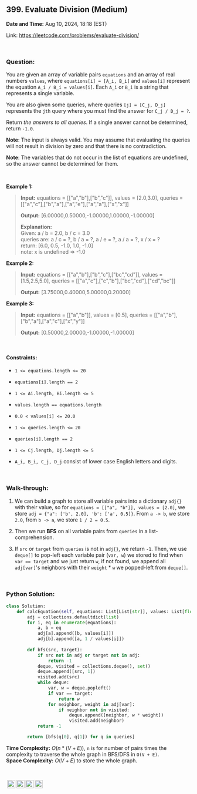 ## 399. Evaluate Division (Medium)
**Date and Time:** Aug 10, 2024, 18:18 (EST)

Link: https://leetcode.com/problems/evaluate-division/

<br>

### Question:
You are given an array of variable pairs `equations` and an array of real numbers `values`, where `equations[i] = [A_i, B_i]` and `values[i]` represent the equation `A_i / B_i = values[i]`. Each `A_i` or `B_i` is a string that represents a single variable.

You are also given some queries, where queries `[j] = [C_j, D_j]` represents the `jth` query where you must find the answer for `C_j / D_j = ?`.

Return _the answers to all queries_. If a single answer cannot be determined, return `-1.0`.

**Note**: The input is always valid. You may assume that evaluating the queries will not result in division by zero and that there is no contradiction.

**Note**: The variables that do not occur in the list of equations are undefined, so the answer cannot be determined for them.

<br>

**Example 1:**
> **Input:** equations = [["a","b"],["b","c"]], values = [2.0,3.0], queries = [["a","c"],["b","a"],["a","e"],["a","a"],["x","x"]]
> 
> **Output:** [6.00000,0.50000,-1.00000,1.00000,-1.00000]
>
> **Explanation:** <br>
> Given: a / b = 2.0, b / c = 3.0 <br>
> queries are: a / c = ?, b / a = ?, a / e = ?, a / a = ?, x / x = ? <br>
> return: [6.0, 0.5, -1.0, 1.0, -1.0] <br>
> note: x is undefined => -1.0

**Example 2:**
> **Input:** equations = [["a","b"],["b","c"],["bc","cd"]], values = [1.5,2.5,5.0], queries = [["a","c"],["c","b"],["bc","cd"],["cd","bc"]]
> 
> **Output:** [3.75000,0.40000,5.00000,0.20000]

**Example 3:**
> **Input:** equations = [["a","b"]], values = [0.5], queries = [["a","b"],["b","a"],["a","c"],["x","y"]]
> 
> **Output:** [0.50000,2.00000,-1.00000,-1.00000]

<br>

#### Constraints:
* `1 <= equations.length <= 20`

* `equations[i].length == 2`

* `1 <= Ai.length, Bi.length <= 5`

* `values.length == equations.length`

* `0.0 < values[i] <= 20.0`

* `1 <= queries.length <= 20`

* `queries[i].length == 2`

* `1 <= Cj.length, Dj.length <= 5`

* `A_i, B_i, C_j, D_j` consist of lower case English letters and digits.

<br>

### Walk-through: 
1. We can build a graph to store all variable pairs into a dictionary `adj{}` with their value, so for `equations = [["a", "b"]], values = [2.0]`, we store `adj = {"a": ['b', 2.0], 'b': ['a', 0.5]}`. From `a -> b`, we store `2.0`, from `b -> a`, we store `1 / 2 = 0.5`.

2. Then we run **BFS** on all variable pairs from `queries` in a list-comprehension. 

3. If `src` or `target` from `queries` is not in `adj{}`, we return `-1`. Then, we use `deque[]` to pop-left each variable pair (`var, w`) we stored to find when `var == target` and we just return `w`, if not found, we append all `adj[var]`'s neighbors with their `weight` * `w` we popped-left from `deque[]`.

<br>

### Python Solution:
```python
class Solution:
    def calcEquation(self, equations: List[List[str]], values: List[float], queries: List[List[str]]) -> List[float]:
        adj = collections.defaultdict(list)
        for i, eq in enumerate(equations):
            a, b = eq
            adj[a].append([b, values[i]])
            adj[b].append([a, 1 / values[i]])
            
        def bfs(src, target):
            if src not in adj or target not in adj:
                return -1
            deque, visited = collections.deque(), set()
            deque.append([src, 1])
            visited.add(src)
            while deque:
                var, w = deque.popleft()
                if var == target:
                    return w
                for neighbor, weight in adj[var]:
                    if neighbor not in visited:
                        deque.append([neighbor, w * weight])
                        visited.add(neighbor)
            return -1

        return [bfs(q[0], q[1]) for q in queries]
```
**Time Complexity:** $O(n * (V + E))$, `n` is for number of pairs times the complexity to traverse the whole graph in BFS/DFS in `O(V + E)`. <br>
**Space Complexity:** $O(V + E)$ to store the whole graph.

<br>

<img style="height:22px!important;margin-left:3px;vertical-align:text-bottom;" src="https://mirrors.creativecommons.org/presskit/icons/cc.svg?ref=chooser-v1" alt="CC BY-NC-SA" title="CC BY-NC-SA"><img style="height:22px!important;margin-left:3px;vertical-align:text-bottom;" src="https://mirrors.creativecommons.org/presskit/icons/by.svg?ref=chooser-v1" alt="BY: credit must be given to the creator" title="BY: credit must be given to the creator"><img style="height:22px!important;margin-left:3px;vertical-align:text-bottom;" src="https://mirrors.creativecommons.org/presskit/icons/nc.svg?ref=chooser-v1" alt="NC: Only noncommercial uses of the work are permitted" title="NC: Only noncommercial uses of the work are permitted"><img style="height:22px!important;margin-left:3px;vertical-align:text-bottom;" src="https://mirrors.creativecommons.org/presskit/icons/sa.svg?ref=chooser-v1" alt="SA: Adaptations must be shared under the same terms" title="SA: Adaptations must be shared under the same terms">